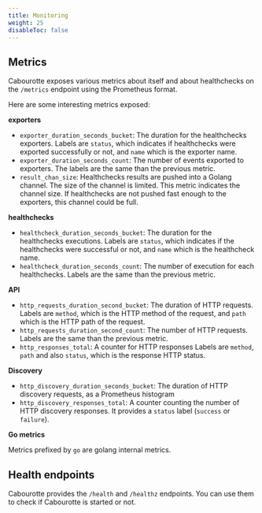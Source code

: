 ```yaml
---
title: Monitoring
weight: 25
disableToc: false
---
```


## Metrics

Cabourotte exposes various metrics about itself and about healthchecks on the `/metrics` endpoint using the Prometheus format.

Here are some interesting metrics exposed:

**exporters**

- `exporter_duration_seconds_bucket`: The duration for the healthchecks exporters. Labels are `status`, which indicates if healthchecks were exported successfully or not, and `name` which is the exporter name.
- `exporter_duration_seconds_count`: The number of events exported to exporters. The labels are the same than the previous metric.
- `result_chan_size`: Healthchecks results are pushed into a Golang channel. The size of the channel is limited. This metric indicates the channel size. If healthchecks are not pushed fast enough to the exporters, this channel could be full.

**healthchecks**

- `healthcheck_duration_seconds_bucket`: The duration for the healthchecks executions. Labels are `status`, which indicates if the healthchecks were successful or not, and `name` which is the healthcheck name.
- `healthcheck_duration_seconds_count`: The number of execution for each healthchecks. Labels are the same than the previous metric.

**API**

- `http_requests_duration_second_bucket`: The duration of HTTP requests. Labels are `method`, which is the HTTP method of the request, and `path` which is the HTTP path of the request.
- `http_requests_duration_second_count`: The number of HTTP requests. Labels are the same than the previous metric.
- `http_responses_total`: A counter for HTTP responses Labels are `method`, `path` and also `status`, which is the response HTTP status.

**Discovery**

- `http_discovery_duration_seconds_bucket`: The duration of HTTP discovery requests, as a Prometheus histogram
- `http_discovery_responses_total`: A counter counting the number of HTTP discovery responses. It provides a `status` label (`success` or `failure`).

**Go metrics**

Metrics prefixed by `go` are golang internal metrics.

## Health endpoints

Cabourotte provides the `/health` and `/healthz` endpoints. You can use them to check if Cabourotte is started or not.
